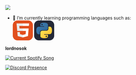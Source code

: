 ![](https://komarev.com/ghpvc/?username=moodgaga&color=lightgrey&style=for-the-badge)

- 🌱 I’m currently learning programming languages such as: \
<img src='https://github.com/moodgaga/iconci/blob/main/iconci/HTML.svg' style='height: 64px; widht: auto;'> <img src='https://github.com/moodgaga/iconci/blob/main/iconci/Python-Dark.svg' style='height: 64px; widht: auto;'>

<b>lordnosok</b>

<a href="https://github.com/tthn0/Spotify-Readme">
  <img src="https://spotifinder-dpd0q3pyx-moodgaga.vercel.app/api?spin=true&theme=dark&scan=true" alt="Current Spotify Song">
</a>


[![Discord Presence](https://lanyard.cnrad.dev/api/396200163317776387)](https://discord.com/users/396200163317776387)
